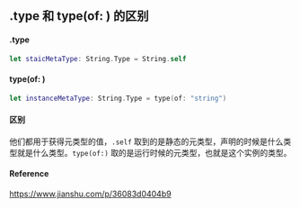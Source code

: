 ## .type 和 type(of: ) 的区别

#### .type

```swift
let staicMetaType: String.Type = String.self
```



#### type(of: )

```swift
let instanceMetaType: String.Type = type(of: "string")
```



#### 区别

他们都用于获得元类型的值，`.self` 取到的是静态的元类型，声明的时候是什么类型就是什么类型。`type(of:)` 取的是运行时候的元类型，也就是这个实例的类型。



#### Reference

https://www.jianshu.com/p/36083d0404b9